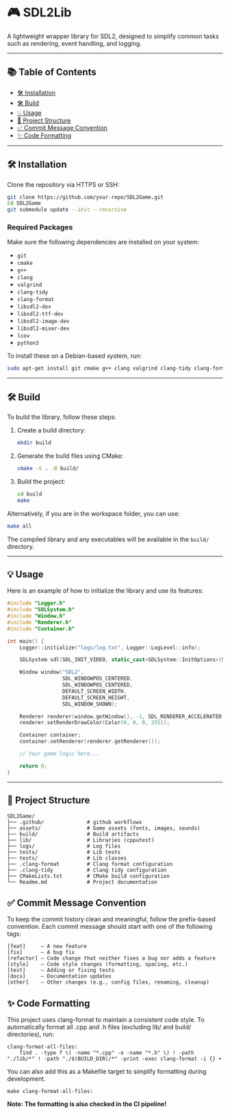 # 🎮 SDL2Lib

A lightweight wrapper library for SDL2, designed to simplify common tasks such as rendering, event handling, and logging.

---

## 📚 Table of Contents
- [🛠 Installation](#-installation)
- [🛠️ Build](#-build)
- [💡 Usage](#-usage)
- [📂 Project Structure](#-project-structure)
- [✅ Commit Message Convention](#-commit-message-convention)
- [✨ Code Formatting](#-code-formatting)

---

## 🛠 Installation

Clone the repository via HTTPS or SSH:

```bash
git clone https://github.com/your-repo/SDL2Game.git
cd SDL2Game
git submodule update --init --recursive
```

### Required Packages

Make sure the following dependencies are installed on your system:

- `git`
- `cmake`
- `g++`
- `clang`
- `valgrind`
- `clang-tidy`
- `clang-format`
- `libsdl2-dev`
- `libsdl2-ttf-dev`
- `libsdl2-image-dev`
- `libsdl2-mixer-dev`
- `lcov`
- `python3`

To install these on a Debian-based system, run:

```bash
sudo apt-get install git cmake g++ clang valgrind clang-tidy clang-format libsdl2-dev libsdl2-ttf-dev libsdl2-image-dev libsdl2-mixer-dev lcov python3
```

---

## 🛠️ Build

To build the library, follow these steps:

1. Create a build directory:
   ```bash
   mkdir build
   ```

2. Generate the build files using CMake:
   ```bash
   cmake -S . -B build/
   ```

3. Build the project:
   ```bash
   cd build
   make
   ```

Alternatively, if you are in the workspace folder, you can use:
```bash
make all
```

The compiled library and any executables will be available in the `build/` directory.

---

## 💡 Usage

Here is an example of how to initialize the library and use its features:

```cpp
#include "Logger.h"
#include "SDLSystem.h"
#include "Window.h"
#include "Renderer.h"
#include "Container.h"

int main() {
    Logger::initialize("logs/log.txt", Logger::LogLevel::info);

    SDLSystem sdl(SDL_INIT_VIDEO, static_cast<SDLSystem::InitOptions>(SDLSystem::ttf | SDLSystem::audio));

    Window window("SDL2",
                  SDL_WINDOWPOS_CENTERED,
                  SDL_WINDOWPOS_CENTERED,
                  DEFAULT_SCREEN_WIDTH,
                  DEFAULT_SCREEN_HEIGHT,
                  SDL_WINDOW_SHOWN);

    Renderer renderer(window.getWindow(), -1, SDL_RENDERER_ACCELERATED);
    renderer.setRenderDrawColor(Color(0, 0, 0, 255));

    Container container;
    container.setRenderer(renderer.getRenderer());

    // Your game logic here...

    return 0;
}
```

---

## 📂 Project Structure

```
SDL2Game/
├── .github/              # github workflows
├── assets/               # Game assets (fonts, images, sounds)
├── build/                # Build artifacts
├── lib/                  # Libraries (cpputest)
├── logs/                 # Log files
├── tests/                # Lib tests
├── tests/                # Lib classes
├── .clang-format         # Clang format configuration
├── .clang-tidy           # Clang tidy configuration
├── CMakeLists.txt        # CMake build configuration
└── Readme.md             # Project documentation
```

## ✅ Commit Message Convention

To keep the commit history clean and meaningful, follow the prefix-based convention. Each commit message should start with one of the following tags:
```
[feat]     – A new feature
[fix]      – A bug fix
[refactor] – Code change that neither fixes a bug nor adds a feature
[style]    – Code style changes (formatting, spacing, etc.)
[test]     – Adding or fixing tests
[docs]     – Documentation updates
[other]    – Other changes (e.g., config files, renaming, cleanup)

```

## ✨ Code Formatting

This project uses clang-format to maintain a consistent code style.
To automatically format all .cpp and .h files (excluding lib/ and build/ directories), run:

```
clang-format-all-files:
	find . -type f \( -name "*.cpp" -o -name "*.h" \) ! -path "./lib/*" ! -path "./$(BUILD_DIR)/*" -print -exec clang-format -i {} +
```

You can also add this as a Makefile target to simplify formatting during development.
```
make clang-format-all-files:
```
**Note: The formatting is also checked in the CI pipeline!**